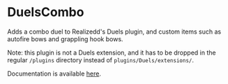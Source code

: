 # DuelsCombo
Adds a combo duel to Realizedd's Duels plugin, and custom items such as autofire bows and grappling hook bows.

Note: this plugin is not a Duels extension, and it has to be dropped in the regular `/plugins` directory instead of `plugins/Duels/extensions/`.

Documentation is available [here](https://github.com/t0nero/DuelsCombo/blob/master/docs/).